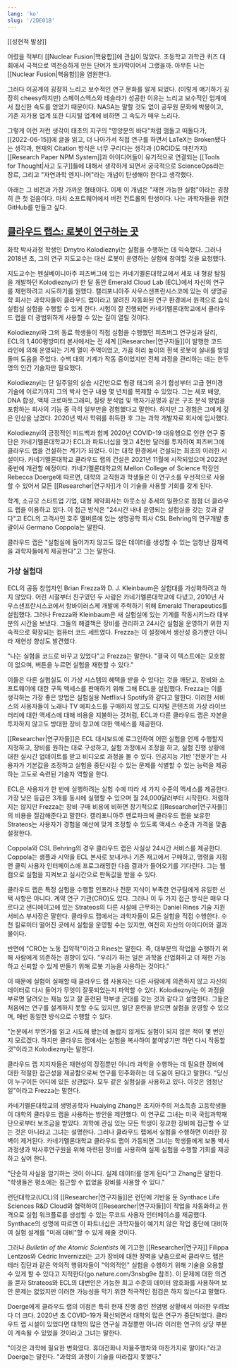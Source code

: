 ```yaml
---
lang: 'ko'
slug: '/2DE01B'
---
```


[[성현적 발상]]

어렸을 적부터 [[Nuclear Fusion|핵융합]]에 관심이 많았다. 초등학교 과학관 퀴즈 대회에서 극적으로 역전승하게 만든 단어가 토카막이어서 그랬을까. 아무튼 나는 [[Nuclear Fusion|핵융합]]을 염원한다.

그러다 이공계의 굉장히 느리고 보수적인 연구 문화를 알게 되었다. (이렇게 얘기하기 굉장히 cheesy하지만) 스페이스엑스와 테슬라가 성공한 이유는 느리고 보수적인 업계에서 참신한 속도를 얻었기 때문이다. NASA는 말할 것도 없이 공무원 문화에 박봉이고, 기존 자가용 업계 또한 디지털 업계에 비하면 그 속도가 매우 느리다.

그렇게 이런 저런 생각이 태초의 지구의 "영양분의 바다"처럼 맴돌고 떠돌다가, [[2022-06-15]]에 글을 읽고, 더 나아가서 직접 연구를 하면서 LaTeX는 Broken됐다는 생각과, 현재의 Citation 방식은 너무 구리다는 생각과 (ORCID도 마찬가지) [[Research Paper NPM System]]과 아이디어들이 유기적으로 연결되는 [[Tools for Thought|사고 도구]]들에 대해서 생각하게 되면서 궁극적으로 ScienceOps라는 장르, 그리고 "자연과학 엔지니어"라는 개념이 탄생해야 한다고 생각했다.

아래는 그 비전과 가장 가까운 형태이다. 이제 이 개념은 "재현 가능한 실험"이라는 굉장히 큰 첫 걸음이다. 마치 소프트웨어에서 버전 컨트롤의 탄생이다. 나는 과학자들을 위한 GitHub를 만들고 싶다.

## [클라우드 랩스: 로봇이 연구하는 곳](https://www.nature.com/articles/d41586-022-01618-x)

화학 박사과정 학생인 Dmytro Kolodieznyi는 실험을 수행하는 데 익숙했다. 그러나 2018년 초, 그의 연구 지도교수는 대신 로봇이 운영하는 실험에 참여할 것을 요청했다.

지도교수는 펜실베이니아주 피츠버그에 있는 카네기멜론대학교에서 세포 내 형광 탐침을 개발하던 Kolodieznyi가 한 달 동안 Emerald Cloud Lab (ECL)에서 자신의 연구를 재현하려고 시도하기를 원했다. 캘리포니아주 사우스샌프란시스코에 있는 이 생명공학 회사는 과학자들이 클라우드 랩이라고 알려진 자동화된 연구 환경에서 원격으로 습식 실험실 실험을 수행할 수 있게 한다. 시험이 잘 진행되면 카네기멜론대학교에서 클라우드 랩을 더 광범위하게 사용할 수 있는 길이 열릴 것이다.

Kolodieznyi와 그의 동료 학생들이 직접 실험을 수행했던 피츠버그 연구실과 달리, ECL의 1,400평방미터 본사에서는 전 세계 [[Researcher|연구자들]]이 발행한 코드 라인에 의해 운영되는 기계 열이 주역이었고, 가끔 허리 높이의 흰색 로봇이 실내를 빙빙 돌며 도움을 주었다. 수백 대의 기계가 작동 중이었지만 전체 과정을 관리하는 데는 한두 명의 인간 기술자만 필요했다.

Kolodieznyi는 단 일주일의 실습 시간만으로 형광 태그의 유기 합성부터 고급 현미경 기술에 이르기까지 그의 박사 연구 내용 몇 년치를 복제할 수 있었다. 그는 세포 배양, DNA 합성, 액체 크로마토그래피, 질량 분석법 및 핵자기공명과 같은 구조 분석 방법을 포함하는 회사의 기능 중 극히 일부만을 경험했다고 말한다. 하지만 그 경험은 그에게 깊은 인상을 남겼다. 2020년 박사 학위를 취득한 후 그는 과학 개발자로 회사에 입사했다.

Kolodieznyi의 긍정적인 피드백과 함께 2020년 COVID-19 대유행으로 인한 연구 중단은 카네기멜론대학교가 ECL과 파트너십을 맺고 4천만 달러를 투자하여 피츠버그에 클라우드 랩을 건설하는 계기가 되었다. 이는 대학 환경에서 건설되는 최초의 이러한 시설이다. 카네기멜론대학교 클라우드 랩의 건설은 2021년 11월에 시작되었으며 2023년 중반에 개관할 예정이다. 카네기멜론대학교의 Mellon College of Science 학장인 Rebecca Doerge에 따르면, 대학의 교직원과 학생들은 이 연구소를 우선적으로 사용할 수 있어서 모든 [[Researcher|연구자]]가 이 기술을 사용할 기회를 갖게 된다.

학계, 소규모 스타트업 기업, 대형 제약회사는 아웃소싱 추세의 일환으로 점점 더 클라우드 랩을 이용하고 있다. 이 접근 방식은 "24시간 내내 운영되는 실험실을 갖는 것과 같다"고 ECL의 고객사인 호주 멜버른에 있는 생명공학 회사 CSL Behring의 연구개발 총괄이사 Germano Coppola는 말한다.

클라우드 랩은 "실험실에 들어가지 않고도 많은 데이터를 생성할 수 있는 엄청난 잠재력을 과학자들에게 제공한다"고 그는 말한다.

### 가상 실험대

ECL의 공동 창업자인 Brian Frezza와 D. J. Kleinbaum은 실험대를 가상화하려고 하지 않았다. 어린 시절부터 친구였던 두 사람은 카네기멜론대학교에 다녔고, 2010년 사우스샌프란시스코에서 항바이러스제 개발에 주력하기 위해 Emerald Therapeutics를 설립했다. 그러나 Frezza와 Kleinbaum은 새 실험실에 있는 기계를 작동시키느라 대부분의 시간을 보냈다. 그들의 해결책은 장비를 관리하고 24시간 실험을 운영하기 위한 지속적으로 확장되는 컴퓨터 코드 세트였다. Frezza는 이 설정에서 생산성 증가뿐만 아니라 재현성 향상도 발견했다.

"나는 실험을 코드로 바꾸고 있었다"고 Frezza는 말한다. "결국 이 텍스트에는 모호함이 없으며, 버튼을 누르면 실험을 재현할 수 있다."

이들은 다른 실험실도 이 가상 시스템의 혜택을 받을 수 있다는 것을 깨닫고, 장비와 소프트웨어에 대한 구독 액세스를 판매하기 위해 그해 ECL을 설립했다. Frezza는 이를 생각하는 가장 좋은 방법은 실험실용 Netflix나 Spotify와 같다고 말한다. 이러한 서비스의 사용자들이 노래나 TV 에피소드를 구매하지 않고도 디지털 콘텐츠의 가상 라이브러리에 대한 액세스에 대해 비용을 지불하는 것처럼, ECL과 다른 클라우드 랩은 자본을 투자하지 않고도 방대한 장비 창고에 대한 액세스를 제공한다.

[[Researcher|연구자들]]은 ECL 대시보드에 로그인하여 어떤 실험을 언제 수행할지 지정하고, 장비를 원하는 대로 구성하고, 실험 과정에서 조정을 하고, 실험 진행 상황에 대한 실시간 업데이트를 받고 비디오로 과정을 볼 수 있다. 인공지능 기반 '전문가'는 사용자가 기본값을 조정하고 실험을 중단시킬 수 있는 문제를 식별할 수 있는 능력을 제공하는 고도로 숙련된 기술자 역할을 한다.

ECL은 사용자가 한 번에 실행하려는 실험 수에 따라 세 가지 수준의 액세스를 제공한다. 가장 낮은 등급은 3개를 동시에 실행할 수 있으며 월 24,000달러부터 시작한다. 저렴하지는 않지만 Frezza는 장비 구매 비용에 비하면 장기적으로 [[Researcher|연구자들]]의 비용을 절감해준다고 말한다. 캘리포니아주 멘로파크에 클라우드 랩을 보유한 Strateos는 사용자가 경험을 예산에 맞게 조정할 수 있도록 액세스 수준과 가격을 맞춤 설정한다.

Coppola와 CSL Behring의 경우 클라우드 랩은 사실상 24시간 서비스를 제공한다. Coppola는 샘플과 시약을 ECL 본사로 보내거나 기존 재고에서 구매하고, 명령을 지점 앤 클릭 사용자 인터페이스에 프로그래밍한 다음 결과가 들어오기를 기다린다. 그는 웹캠으로 실험을 지켜보고 실시간으로 판독값을 받을 수 있다.

클라우드 랩은 특정 실험을 수행할 인프라나 전문 지식이 부족한 연구팀에게 유일한 선택 사항은 아니다. 계약 연구 기관(CRO)도 있다. 그러나 이 두 가지 접근 방식은 매우 다르다고 샌디에이고에 있는 Strateos의 다른 시설에 근무하는 Daniel Rines 기술 지원 서비스 부사장은 말한다. 클라우드 랩에서는 과학자들이 모든 실험을 직접 수행한다. 수천 킬로미터 떨어진 곳에서 실험을 운영할 수는 있지만, 여전히 자신의 아이디어와 결과물이다.

반면에 "CRO는 노동 집약적"이라고 Rines는 말한다. 즉, 대부분의 작업을 수행하기 위해 사람에게 의존하는 경향이 있다. "우리가 하는 일은 과학을 산업화하고 더 재현 가능하고 신뢰할 수 있게 만들기 위해 로봇 기능을 사용하는 것이다."

이 때문에 실험이 실패할 때 클라우드 랩 사용자는 다른 사람에게 의존하지 않고 자신의 데이터로 다시 들어가 무엇이 잘못되었는지 파악할 수 있다. Kolodieznyi는 이 과정을 부르면 달려오는 재능 있고 잘 훈련된 학부생 군대를 갖는 것과 같다고 설명한다. 그들은 처음에는 연구를 설계하지 못할 수도 있지만, 일단 훈련을 받으면 실험을 운영할 수 있으며, 매번 동일한 방식으로 수행할 수 있다.

"논문에서 무언가를 읽고 시도해 봤는데 놀랍지 않게도 실험이 되지 않은 적이 몇 번인지 모르겠다. 하지만 클라우드 랩에서는 실험을 복사하여 붙여넣기만 하면 다시 작동할 것"이라고 Kolodieznyi는 말한다.

클라우드 랩 지지자들은 재현성의 장점뿐만 아니라 과학을 수행하는 데 필요한 장비에 대한 적절한 접근성을 제공함으로써 연구를 민주화하는 데 도움이 된다고 말한다. "당신이 누구이든 어디에 있든 상관없다. 모두 같은 실험실을 사용하고 있다. 이것은 엄청난 일"이라고 Frezza는 말한다.

카네기멜론대학교의 생명공학자 Huaiying Zhang은 조지아주의 저소득층 고등학생들이 대학의 클라우드 랩을 사용하는 방안을 제안했다. 이 연구로 그녀는 미국 국립과학재단으로부터 보조금을 받았다. 과학에 관심 있는 모든 학생이 정교한 장비에 접근할 수 있는 것은 아니라고 그녀는 설명한다. 그러나 클라우드 랩에서 실험을 수행하면 이러한 장벽이 제거된다. 카네기멜론대학교 클라우드 랩이 가동되면 그녀는 학생들에게 보통 박사과정생과 박사후연구원을 위해 마련된 장비를 사용하여 실제 실험을 수행할 기회를 제공하고 싶어 한다.

"단순히 사실을 암기하는 것이 아니다. 실제 데이터를 얻게 된다"고 Zhang은 말한다. "학생들은 평소에는 접근할 수 없었을 장비를 사용할 수 있다."

런던대학교(UCL)의 [[Researcher|연구자들]]은 런던에 기반을 둔 Synthace Life Sciences R&D Cloud와 협력하여 [[Researcher|연구자들]]이 작업을 자동화하고 원격으로 실험 워크플로를 생성할 수 있는 무코드 사용자 인터페이스를 제공했다. Synthace의 성명에 따르면 이 파트너십은 과학자들이 예기치 않은 작업 중단에 대비하여 실험 설계를 "미래 대비"할 수 있게 해줄 것이다.

그러나 _Bulletin of the Atomic Scientists_ 에 기고한 [[Researcher|연구자]] Filippa Lentzos와 Cédric Invernizzi는 고가 장비에 대한 장벽을 낮춤으로써 클라우드 랩은 테러 집단과 같은 악의적 행위자들이 "악의적인" 실험을 수행하기 위해 기술을 오용할 수 있게 할 수 있다고 지적한다(go.nature.com/3nsbg9e 참조). 이 문제에 대한 의견을 묻자 Strateos와 ECL의 대변인은 가능한 최고 수준의 데이터 암호화를 사용하며 보안 문제는 없었지만 이러한 가능성을 막기 위한 적극적인 점검은 하지 않는다고 말했다.

Doerge에게 클라우드 랩의 이점은 특히 현재 진행 중인 전염병 상황에서 이러한 우려보다 더 크다. 2020년 초 COVID-19가 확산되면서 대학의 많은 연구가 중단되었다. 클라우드 랩 시설이 있었다면 대학의 많은 연구실 과정뿐만 아니라 이러한 연구의 상당 부분이 계속될 수 있었을 것이라고 그녀는 말한다.

"이것은 과학에 필요한 변화였다. 휴대전화나 자율주행차와 마찬가지로 말이다."라고 Doerge는 말한다. "과학의 과정이 기술을 따라잡지 못했다."
